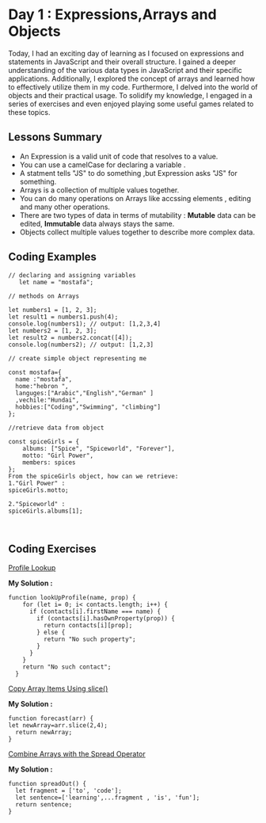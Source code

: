 
# Day 1 : Expressions,Arrays and Objects
Today, I had an exciting day of learning as I focused on expressions and statements in JavaScript and their overall structure. I gained a deeper understanding of the various data types in JavaScript and their specific applications. Additionally, I explored the concept of arrays and learned how to effectively utilize them in my code. Furthermore, I delved into the world of objects and their practical usage. To solidify my knowledge, I engaged in a series of exercises and even enjoyed playing some useful games related to these topics.

## Lessons Summary
- An Expression is a valid unit of code that resolves to a value.
- You can use a camelCase for declaring a variable .
- A statment tells "JS" to do something ,but Expression asks "JS" for something.
- Arrays is a collection of multiple values together.
- You can do many operations on Arrays like accssing elements , editing and many other operations.
- There are two types of data in terms of mutability : **Mutable** data can be edited, **Immutable** data always stays the same.
- Objects collect multiple values together to describe more complex data.

## Coding Examples

``` 
// declaring and assigning variables 
   let name = "mostafa";

// methods on Arrays

let numbers1 = [1, 2, 3];
let result1 = numbers1.push(4);
console.log(numbers1); // output: [1,2,3,4]
let numbers2 = [1, 2, 3];
let result2 = numbers2.concat([4]);
console.log(numbers2); // output: [1,2,3]

// create simple object representing me  

const mostafa={
  name :"mostafa",
  home:"hebron ",
  languges:["Arabic","English","German" ]
  ,vechile:"Hundai",
  hobbies:["Coding","Swimming", "climbing"] 
};

//retrieve data from object

const spiceGirls = {
    albums: ["Spice", "Spiceworld", "Forever"],
    motto: "Girl Power",
    members: spices
};
From the spiceGirls object, how can we retrieve:
1."Girl Power" :
spiceGirls.motto;

2."Spiceworld" :
spiceGirls.albums[1];



```

## Coding Exercises

[ Profile Lookup](https://www.freecodecamp.org/learn/javascript-algorithms-and-data-structures/basic-javascript/profile-lookup)

**My Solution :** 
```
function lookUpProfile(name, prop) {
    for (let i= 0; i< contacts.length; i++) {
      if (contacts[i].firstName === name) {
        if (contacts[i].hasOwnProperty(prop)) {
          return contacts[i][prop];
        } else {
          return "No such property";
        }
      }
    }
    return "No such contact";
  }

```
[Copy Array Items Using slice()
](https://www.freecodecamp.org/learn/javascript-algorithms-and-data-structures/basic-data-structures/copy-array-items-using-slice)

**My Solution :**
```
function forecast(arr) {
let newArray=arr.slice(2,4);
  return newArray;
}
```
[Combine Arrays with the Spread Operator
](https://www.freecodecamp.org/learn/javascript-algorithms-and-data-structures/basic-data-structures/combine-arrays-with-the-spread-operator)

**My Solution :** 
```
function spreadOut() {
  let fragment = ['to', 'code'];
  let sentence=['learning',...fragment , 'is', 'fun']; 
  return sentence;
}
```

